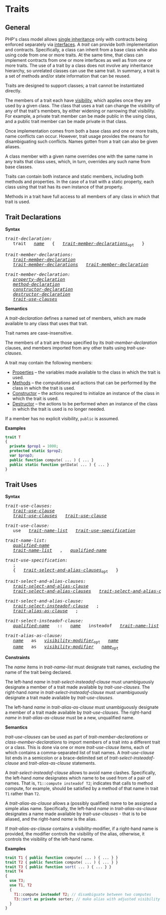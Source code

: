 # Traits

## General

PHP's class model allows [single inheritance](14-classes.md#general) only with contracts
being enforced separately via [interfaces](15-interfaces.md#general). A *trait* can provide
both implementation and contracts. Specifically, a class can inherit
from a base class while also using code from one or more traits.
At the same time, that class can implement contracts from one or more
interfaces as well as from one or more traits. The use of a trait by a
class does not involve any inheritance hierarchy, so unrelated classes
can use the same trait. In summary, a trait is a set of methods and/or
state information that can be reused.

Traits are designed to support classes; a trait cannot be instantiated
directly.

The members of a trait each have [visibility](14-classes.md#general), which applies once
they are used by a given class. The class that uses a trait can change
the visibility of any of that trait's members, by either widening or
narrowing that visibility. For example, a private trait member can be
made public in the using class, and a public trait member can be made
private in that class.

Once implementation comes from both a base class and one or more traits,
name conflicts can occur. However, trait usage provides the means for
disambiguating such conflicts. Names gotten from a trait can also be
given aliases.

A class member with a given name overrides one with the same name in any
traits that class uses, which, in turn, overrides any such name from
base classes.

Traits can contain both instance and static members, including both
methods and properties. In the case of a trait with a static property,
each class using that trait has its own instance of that property.

Methods in a trait have full access to all members of any class in which
that trait is used.

## Trait Declarations

**Syntax**

<!-- GRAMMAR
trait-declaration:
  'trait' name '{' trait-member-declarations? '}'

trait-member-declarations:
  trait-member-declaration
  trait-member-declarations trait-member-declaration

trait-member-declaration:
  property-declaration
  method-declaration
  constructor-declaration
  destructor-declaration
  trait-use-clauses
-->

<pre>
<i id="grammar-trait-declaration">trait-declaration:</i>
   trait   <i><a href="09-lexical-structure.md#grammar-name">name</a></i>   {   <i><a href="#grammar-trait-member-declarations">trait-member-declarations</a></i><sub>opt</sub>   }

<i id="grammar-trait-member-declarations">trait-member-declarations:</i>
   <i><a href="#grammar-trait-member-declaration">trait-member-declaration</a></i>
   <i><a href="#grammar-trait-member-declarations">trait-member-declarations</a></i>   <i><a href="#grammar-trait-member-declaration">trait-member-declaration</a></i>

<i id="grammar-trait-member-declaration">trait-member-declaration:</i>
   <i><a href="14-classes.md#grammar-property-declaration">property-declaration</a></i>
   <i><a href="14-classes.md#grammar-method-declaration">method-declaration</a></i>
   <i><a href="14-classes.md#grammar-constructor-declaration">constructor-declaration</a></i>
   <i><a href="14-classes.md#grammar-destructor-declaration">destructor-declaration</a></i>
   <i><a href="#grammar-trait-use-clauses">trait-use-clauses</a></i>
</pre>

**Semantics**

A *trait-declaration* defines a named set of members, which are made
available to any class that uses that trait.

Trait names are case-insensitive.

The members of a trait are those specified by its *trait-member-declaration*
clauses, and members imported from any other traits using *trait-use-clauses*.

A trait may contain the following members:

-   [Properties](14-classes.md#properties) – the variables made available to the class in which the
    trait is used.
-   [Methods](14-classes.md#methods) – the computations and actions that can be performed by the
    class in which the trait is used.
-   [Constructor](14-classes.md#constructors) – the actions required to initialize an instance of the
    class in which the trait is used.
-   [Destructor](14-classes.md#destructors) – the actions to be performed when an instance of the
    class in which the trait is used is no longer needed.

If a member has no explicit visibility, `public` is assumed.

**Examples**

```PHP
trait T
{
  private $prop1 = 1000;
  protected static $prop2;
  var $prop3;
  public function compute( ... ) { ... }
  public static function getData( ... ) { ... }
}
```

## Trait Uses

**Syntax**

<!-- GRAMMAR
trait-use-clauses:
  trait-use-clause
  trait-use-clauses trait-use-clause

trait-use-clause:
  'use' trait-name-list trait-use-specification

trait-name-list:
  qualified-name
  trait-name-list ',' qualified-name

trait-use-specification:
  ';'
  '{' trait-select-and-alias-clauses? '}'

trait-select-and-alias-clauses:
  trait-select-and-alias-clause
  trait-select-and-alias-clauses trait-select-and-alias-clause

trait-select-and-alias-clause:
  trait-select-insteadof-clause ';'
  trait-alias-as-clause ';'

trait-select-insteadof-clause:
  qualified-name '::' name 'insteadof' trait-name-list

trait-alias-as-clause:
  name 'as' visibility-modifier? name
  name 'as' visibility-modifier name?
-->

<pre>
<i id="grammar-trait-use-clauses">trait-use-clauses:</i>
   <i><a href="#grammar-trait-use-clause">trait-use-clause</a></i>
   <i><a href="#grammar-trait-use-clauses">trait-use-clauses</a></i>   <i><a href="#grammar-trait-use-clause">trait-use-clause</a></i>

<i id="grammar-trait-use-clause">trait-use-clause:</i>
   use   <i><a href="#grammar-trait-name-list">trait-name-list</a></i>   <i><a href="#grammar-trait-use-specification">trait-use-specification</a></i>

<i id="grammar-trait-name-list">trait-name-list:</i>
   <i><a href="09-lexical-structure.md#grammar-qualified-name">qualified-name</a></i>
   <i><a href="#grammar-trait-name-list">trait-name-list</a></i>   ,   <i><a href="09-lexical-structure.md#grammar-qualified-name">qualified-name</a></i>

<i id="grammar-trait-use-specification">trait-use-specification:</i>
   ;
   {   <i><a href="#grammar-trait-select-and-alias-clauses">trait-select-and-alias-clauses</a></i><sub>opt</sub>   }

<i id="grammar-trait-select-and-alias-clauses">trait-select-and-alias-clauses:</i>
   <i><a href="#grammar-trait-select-and-alias-clause">trait-select-and-alias-clause</a></i>
   <i><a href="#grammar-trait-select-and-alias-clauses">trait-select-and-alias-clauses</a></i>   <i><a href="#grammar-trait-select-and-alias-clause">trait-select-and-alias-clause</a></i>

<i id="grammar-trait-select-and-alias-clause">trait-select-and-alias-clause:</i>
   <i><a href="#grammar-trait-select-insteadof-clause">trait-select-insteadof-clause</a></i>   ;
   <i><a href="#grammar-trait-alias-as-clause">trait-alias-as-clause</a></i>   ;

<i id="grammar-trait-select-insteadof-clause">trait-select-insteadof-clause:</i>
   <i><a href="09-lexical-structure.md#grammar-qualified-name">qualified-name</a></i>   ::   <i><a href="09-lexical-structure.md#grammar-name">name</a></i>   insteadof   <i><a href="#grammar-trait-name-list">trait-name-list</a></i>

<i id="grammar-trait-alias-as-clause">trait-alias-as-clause:</i>
   <i><a href="09-lexical-structure.md#grammar-name">name</a></i>   as   <i><a href="14-classes.md#grammar-visibility-modifier">visibility-modifier</a></i><sub>opt</sub>   <i><a href="09-lexical-structure.md#grammar-name">name</a></i>
   <i><a href="09-lexical-structure.md#grammar-name">name</a></i>   as   <i><a href="14-classes.md#grammar-visibility-modifier">visibility-modifier</a></i>   <i><a href="09-lexical-structure.md#grammar-name">name</a></i><sub>opt</sub>
</pre>

**Constraints**

The *name* items in *trait-name-list* must designate trait names, excluding
the name of the trait being declared.

The left-hand *name* in *trait-select-insteadof-clause* must
unambiguously designate a member of a trait made available by
*trait-use-clauses*. The right-hand *name* in
*trait-select-insteadof-clause* must unambiguously designate a trait
made available by *trait-use-clauses*.

The left-hand *name* in *trait-alias-as-clause* must unambiguously
designate a member of a trait made available by *trait-use-clauses*.
The right-hand *name* in *trait-alias-as-clause* must be a new,
unqualified name.

**Semantics**

*trait-use-clauses* can be used as part of *trait-member-declarations*
or *class-member-declarations* to import members of a trait into a
different trait or a class. This is done via one or more *trait-use-clause*
items, each of which contains a comma-separated list of trait names.
A *trait-use-clause* list ends in a semicolon or a brace-delimited set of
*trait-select-insteadof-clause* and *trait-alias-as-clause* statements.

A *trait-select-insteadof-clause* allows to avoid name clashes.
Specifically, the left-hand *name* designates which name to be used from
of a pair of names. That is, `T1::compute insteadof T2`; indicates that
calls to method compute, for example, should be satisfied by a method of
that name in trait `T1` rather than `T2`.

A *trait-alias-as-clause* allows a (possibly qualified) name to be
assigned a simple alias name. Specifically, the left-hand *name* in
*trait-alias-as-clause* designates a name made available by
*trait-use-clauses* - that is to be aliased, and the right-hand *name*
is the alias.

If *trait-alias-as-clause* contains a visibility-modifier,
if a right-hand name is provided, the modifier controls the visibility of the alias,
otherwise, it controls the visibility of the left-hand name.

**Examples**

```PHP
trait T1 { public function compute( ... ) { ... } }
trait T2 { public function compute( ... ) { ... } }
trait T3 { public function sort( ... ) { ... } }
trait T4
{
  use T3;
  use T1, T2
  {
    T1::compute insteadof T2; // disambiguate between two computes
    T3::sort as private sorter; // make alias with adjusted visibility
  }
}
```
